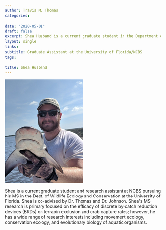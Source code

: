 ```yaml
---
author: Travis M. Thomas
categories:

date: "2020-05-01"
draft: false
excerpt: Shea Husband is a current graduate student in the Department of Wildlife Ecology and Conservation at the University of Florida. Shea's research is primary focused on the efficacy of discrete by-catch reduction devices (BRDs) on terrapin exclusion and crab capture rates. 
layout: single
links:
subtitle: Graduate Assistant at the University of Florida/NCBS
tags:

title: Shea Husband
---
```

<img src="images/bullshark2.jpg" alt="" width="50%" height="50%"/>

Shea is a current graduate student and research assistant at NCBS pursuing his MS in the Dept. of Wildlife Ecology and Conservation at the University of Florida. Shea is co-advised by Dr. Thomas and Dr. Johnson. Shea's MS research is primary focused on the efficacy of discrete by-catch reduction devices (BRDs) on terrapin exclusion and crab capture rates; however, he has a wide range of research interests including movement ecology, conservation ecology, and evolutionary biology of aquatic organisms. 






